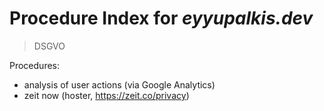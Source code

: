 # Procedure Index for *eyyupalkis.dev*
> DSGVO

Procedures:
  - analysis of user actions (via Google Analytics)
  - zeit now (hoster, https://zeit.co/privacy)